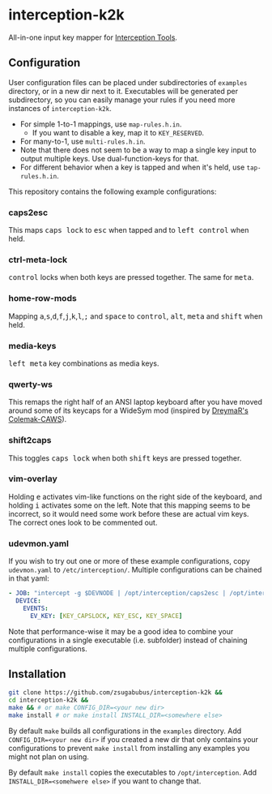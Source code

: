 # interception-k2k

All-in-one input key mapper for [Interception Tools](https://gitlab.com/interception/linux/tools).

## Configuration

User configuration files can be placed under subdirectories of `examples` directory, or in a new dir next to it. Executables will be generated per subdirectory, so you can easily manage your rules if you need more instances of `interception-k2k`.

- For simple 1-to-1 mappings, use `map-rules.h.in`.
  - If you want to disable a key, map it to `KEY_RESERVED`.
- For many-to-1, use `multi-rules.h.in`.
- Note that there does not seem to be a way to map a single key input to output multiple keys. Use dual-function-keys for that.
- For different behavior when a key is tapped and when it's held, use `tap-rules.h.in`.

This repository contains the following example configurations:

### caps2esc

This maps <kbd>caps lock</kbd> to <kbd>esc</kbd> when tapped and to <kbd>left control</kbd> when held.

### ctrl-meta-lock

<kbd>control</kbd> locks when both keys are pressed together. The same for <kbd>meta</kbd>.

### home-row-mods

Mapping <kbd>a</kbd>,<kbd>s</kbd>,<kbd>d</kbd>,<kbd>f</kbd>,<kbd>j</kbd>,<kbd>k</kbd>,<kbd>l</kbd>,<kbd>;</kbd> and <kbd>space</kbd> to <kbd>control</kbd>, <kbd>alt</kbd>, <kbd>meta</kbd> and <kbd>shift</kbd> when held.

### media-keys

<kbd>left meta</kbd> key combinations as media keys.

### qwerty-ws

This remaps the right half of an ANSI laptop keyboard after you have moved around some of its keycaps for a WideSym mod (inspired by [DreymaR's Colemak-CAWS](https://dreymar.colemak.org/ergo-mods.html#symbols)).

### shift2caps

This toggles <kbd>caps lock</kbd> when both <kbd>shift</kbd> keys are pressed together.

### vim-overlay

Holding <kbd>e</kbd> activates vim-like functions on the right side of the keyboard, and holding <kbd>i</kbd> activates some on the left. Note that this mapping seems to be incorrect, so it would need some work before these are actual vim keys. The correct ones look to be commented out.

### udevmon.yaml

If you wish to try out one or more of these example configurations, copy `udevmon.yaml` to `/etc/interception/`. Multiple configurations can be chained in that yaml:

```yaml
- JOB: "intercept -g $DEVNODE | /opt/interception/caps2esc | /opt/interception/shift2caps | uinput -d $DEVNODE"
  DEVICE:
    EVENTS:
      EV_KEY: [KEY_CAPSLOCK, KEY_ESC, KEY_SPACE]
```

Note that performance-wise it may be a good idea to combine your configurations in a single executable (i.e. subfolder) instead of chaining multiple configurations.

## Installation

```sh
git clone https://github.com/zsugabubus/interception-k2k &&
cd interception-k2k &&
make && # or make CONFIG_DIR=<your new dir>
make install # or make install INSTALL_DIR=<somewhere else>
```

By default `make` builds all configurations in the `examples` directory. Add `CONFIG_DIR=<your new dir>` if you created a new dir that only contains your configurations to prevent `make install` from installing any examples you might not plan on using.

By default `make install` copies the executables to `/opt/interception`. Add `INSTALL_DIR=<somehwere else>` if you want to change that.

